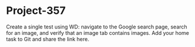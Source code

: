 # Project-357

Create a single test using WD: navigate to the Google search page,
search for an image, and verify that an image tab contains images.
Add your home task to Git and share the link here.
